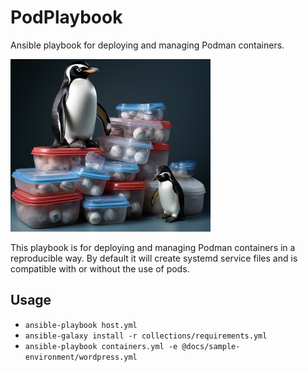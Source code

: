 # PodPlaybook

Ansible playbook for deploying and managing Podman containers.

![PodPlaybook](docs/images/logo.png)

This playbook is for deploying and managing Podman containers in a reproducible way.
By default it will create systemd service files and is compatible with or without the use of pods.

## Usage
- ```ansible-playbook host.yml```
- ```ansible-galaxy install -r collections/requirements.yml```
- ```ansible-playbook containers.yml -e @docs/sample-environment/wordpress.yml```
